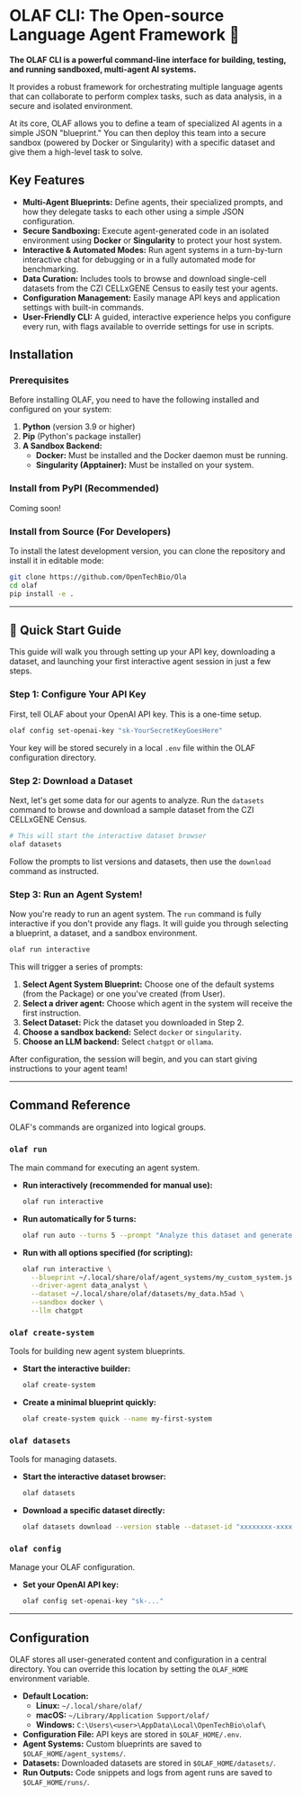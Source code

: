 # OLAF CLI: The Open-source Language Agent Framework 🚀

**The OLAF CLI is a powerful command-line interface for building, testing, and running sandboxed, multi-agent AI systems.** 

It provides a robust framework for orchestrating multiple language agents that can collaborate to perform complex tasks, such as data analysis, in a secure and isolated environment.

At its core, OLAF allows you to define a team of specialized AI agents in a simple JSON "blueprint." You can then deploy this team into a secure sandbox (powered by Docker or Singularity) with a specific dataset and give them a high-level task to solve.

## Key Features

  * **Multi-Agent Blueprints:** Define agents, their specialized prompts, and how they delegate tasks to each other using a simple JSON configuration.
  * **Secure Sandboxing:** Execute agent-generated code in an isolated environment using **Docker** or **Singularity** to protect your host system.
  * **Interactive & Automated Modes:** Run agent systems in a turn-by-turn interactive chat for debugging or in a fully automated mode for benchmarking.
  * **Data Curation:** Includes tools to browse and download single-cell datasets from the CZI CELLxGENE Census to easily test your agents.
  * **Configuration Management:** Easily manage API keys and application settings with built-in commands.
  * **User-Friendly CLI:** A guided, interactive experience helps you configure every run, with flags available to override settings for use in scripts.

## Installation

### Prerequisites

Before installing OLAF, you need to have the following installed and configured on your system:

1.  **Python** (version 3.9 or higher)
2.  **Pip** (Python's package installer)
3.  **A Sandbox Backend:**
      * **Docker:** Must be installed and the Docker daemon must be running.
      * **Singularity (Apptainer):** Must be installed on your system.

### Install from PyPI (Recommended)
Coming soon!

### Install from Source (For Developers)

To install the latest development version, you can clone the repository and install it in editable mode:

```bash
git clone https://github.com/OpenTechBio/Ola
cd olaf
pip install -e .
```

-----

## 🚀 Quick Start Guide

This guide will walk you through setting up your API key, downloading a dataset, and launching your first interactive agent session in just a few steps.

### Step 1: Configure Your API Key

First, tell OLAF about your OpenAI API key. This is a one-time setup.

```bash
olaf config set-openai-key "sk-YourSecretKeyGoesHere"
```

Your key will be stored securely in a local `.env` file within the OLAF configuration directory.

### Step 2: Download a Dataset

Next, let's get some data for our agents to analyze. Run the `datasets` command to browse and download a sample dataset from the CZI CELLxGENE Census.

```bash
# This will start the interactive dataset browser
olaf datasets
```

Follow the prompts to list versions and datasets, then use the `download` command as instructed.

### Step 3: Run an Agent System\!

Now you're ready to run an agent system. The `run` command is fully interactive if you don't provide any flags. It will guide you through selecting a blueprint, a dataset, and a sandbox environment.

```bash
olaf run interactive
```

This will trigger a series of prompts:

1.  **Select Agent System Blueprint:** Choose one of the default systems (from the Package) or one you've created (from User).
2.  **Select a driver agent:** Choose which agent in the system will receive the first instruction.
3.  **Select Dataset:** Pick the dataset you downloaded in Step 2.
4.  **Choose a sandbox backend:** Select `docker` or `singularity`.
5.  **Choose an LLM backend:** Select `chatgpt` or `ollama`.

After configuration, the session will begin, and you can start giving instructions to your agent team\!

-----

## Command Reference

OLAF's commands are organized into logical groups.

### `olaf run`

The main command for executing an agent system.

  * **Run interactively (recommended for manual use):**
    ```bash
    olaf run interactive
    ```
  * **Run automatically for 5 turns:**
    ```bash
    olaf run auto --turns 5 --prompt "Analyze this dataset and generate a UMAP plot."
    ```
  * **Run with all options specified (for scripting):**
    ```bash
    olaf run interactive \
      --blueprint ~/.local/share/olaf/agent_systems/my_custom_system.json \
      --driver-agent data_analyst \
      --dataset ~/.local/share/olaf/datasets/my_data.h5ad \
      --sandbox docker \
      --llm chatgpt
    ```

### `olaf create-system`

Tools for building new agent system blueprints.

  * **Start the interactive builder:**
    ```bash
    olaf create-system
    ```
  * **Create a minimal blueprint quickly:**
    ```bash
    olaf create-system quick --name my-first-system
    ```

### `olaf datasets`

Tools for managing datasets.

  * **Start the interactive dataset browser:**
    ```bash
    olaf datasets
    ```
  * **Download a specific dataset directly:**
    ```bash
    olaf datasets download --version stable --dataset-id "xxxxxxxx-xxxx-xxxx-xxxx-xxxxxxxxxxxx"
    ```

### `olaf config`

Manage your OLAF configuration.

  * **Set your OpenAI API key:**
    ```bash
    olaf config set-openai-key "sk-..."
    ```

-----

## Configuration

OLAF stores all user-generated content and configuration in a central directory. You can override this location by setting the `OLAF_HOME` environment variable.

  * **Default Location:**
      * **Linux:** `~/.local/share/olaf/`
      * **macOS:** `~/Library/Application Support/olaf/`
      * **Windows:** `C:\Users\<user>\AppData\Local\OpenTechBio\olaf\`
  * **Configuration File:** API keys are stored in `$OLAF_HOME/.env`.
  * **Agent Systems:** Custom blueprints are saved to `$OLAF_HOME/agent_systems/`.
  * **Datasets:** Downloaded datasets are stored in `$OLAF_HOME/datasets/`.
  * **Run Outputs:** Code snippets and logs from agent runs are saved to `$OLAF_HOME/runs/`.